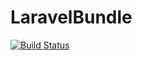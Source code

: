 # LaravelBundle

[![Build Status](https://travis-ci.org/polidog/LaravelBundle.svg?branch=master)](https://travis-ci.org/polidog/LaravelBundle)

